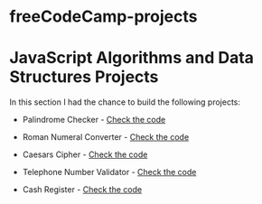 # freeCodeCamp-projects

# JavaScript Algorithms and Data Structures Projects
In this section I had the chance to build the following projects:

* Palindrome Checker - [Check the code](https://github.com/alexstan12/freeCodeCamp-projects/blob/main/Javascript-algorithms-and-data-structures-projects/palindrome-checker.js)

* Roman Numeral Converter - [Check the code](https://github.com/alexstan12/freeCodeCamp-projects/blob/main/Javascript-algorithms-and-data-structures-projects/roman-numeral-converter.js)

* Caesars Cipher - [Check the code](https://github.com/alexstan12/freeCodeCamp-projects/blob/main/Javascript-algorithms-and-data-structures-projects/caesars-cipher.js)

* Telephone Number Validator - [Check the code](https://github.com/alexstan12/freeCodeCamp-projects/blob/main/Javascript-algorithms-and-data-structures-projects/telephone-number-validator.js)

* Cash Register - [Check the code](https://github.com/alexstan12/freeCodeCamp-projects/blob/main/Javascript-algorithms-and-data-structures-projects/cash-register.js)
